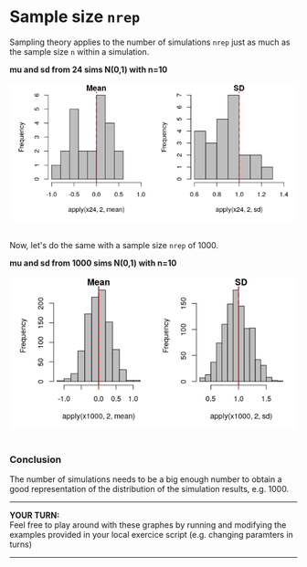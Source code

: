 # Sample size `nrep`

Sampling theory applies to the number of simulations `nrep` just as much as the sample size `n` within a simulation.

**mu and sd from 24 sims N(0,1) with n=10**  
<br/>
<img src="./assets/musd-24-10-N01.png" width="500">  
<br/>

Now, let's do the same with a sample size `nrep` of 1000.  

**mu and sd from 1000 sims N(0,1) with n=10**   
<br/>
<img src="./assets/1000hist10N01.png" width="500">  
<br/>


### Conclusion  
The number of simulations needs to be a big enough number to obtain a good representation of the distribution of the simulation results, e.g. 1000. 

***

**YOUR TURN:**  
Feel free to play around with these graphes by running and modifying the examples provided in your local exercice script (e.g. changing paramters in turns)
 

***
